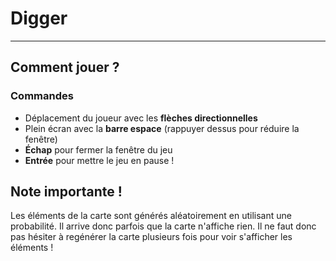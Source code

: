 # Digger
-----------
## Comment jouer ?
### Commandes

- Déplacement du joueur avec les **flèches directionnelles**
- Plein écran avec la **barre espace** (rappuyer dessus pour réduire la fenêtre)
- **Échap** pour fermer la fenêtre du jeu 
- **Entrée** pour mettre le jeu en pause !

## Note importante !
Les éléments de la carte sont générés aléatoirement en utilisant une probabilité. Il arrive donc parfois que la carte n'affiche rien. Il ne faut donc pas hésiter à regénérer la carte plusieurs fois pour voir s'afficher les éléments !
